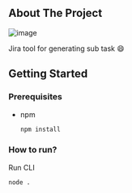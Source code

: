 

<!-- ABOUT THE PROJECT -->
## About The Project

![image](https://github.com/lpcuong2106/jira-tool/assets/42716875/7e4f21e7-7ffb-40ea-8c3c-3176652d16fb)

Jira tool for generating sub task :smile:
<!-- GETTING STARTED -->
## Getting Started


### Prerequisites
* npm
  ```sh
  npm install
  ```

### How to run?
  Run CLI
  ```
  node .
  ```
